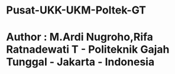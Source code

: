 # Pusat-UKK-UKM-Poltek-GT
# Author : M.Ardi Nugroho,Rifa Ratnadewati T - Politeknik Gajah Tunggal - Jakarta - Indonesia
